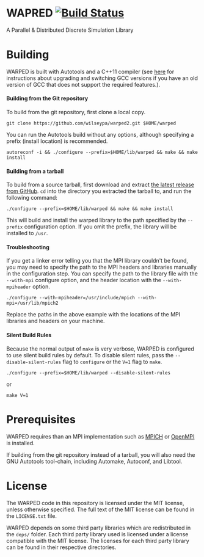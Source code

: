 # WAPRED [![Build Status](http://img.shields.io/travis/wilseypa/warped2/master.svg)](https://travis-ci.org/wilseypa/warped2)

A Parallel & Distributed Discrete Simulation Library

# Building

WARPED is built with Autotools and a C++11 compiler (see [here](http://lektiondestages.blogspot.de/2013/05/installing-and-switching-gccg-versions.html) for instructions about upgrading and switching GCC versions if you have an old version of GCC that does not support the required features.).  

#### Building from the Git repository

To build from the git repository, first clone a local copy.

	git clone https://github.com/wilseypa/warped2.git $HOME/warped

You can run the Autotools build without any options, although specifying a prefix (install location) is recommended.

	autoreconf -i && ./configure --prefix=$HOME/lib/warped && make && make install

#### Building from a tarball

To build from a source tarball, first download and extract [the latest release from GitHub](https://github.com/wilseypa/warped/releases). `cd` into the directory you extracted the tarball to, and run the following command:

	./configure --prefix=$HOME/lib/warped && make && make install

This will build and install the warped library to the path specified by the `--prefix` configuration option. If you omit the prefix, the library will be installed to `/usr`.

#### Troubleshooting

If you get a linker error telling you that the MPI library couldn't be found, you may need to specify the path to the MPI headers and libraries manually in the configuration step. You can specify the path to the library file with the `--with-mpi` configure option, and the header location with the `--with-mpiheader` option.

 	./configure --with-mpiheader=/usr/include/mpich --with-mpi=/usr/lib/mpich2

Replace the paths in the above example with the locations of the MPI libraries and headers on your machine. 

#### Silent Build Rules

Because the normal output of `make` is very verbose, WARPED is configured to use silent build rules by default. To disable silent rules, pass the `--disable-silent-rules` flag to `configure` or the `V=1` flag to `make`.

    ./configure --prefix=$HOME/lib/warped --disable-silent-rules

or

    make V=1

# Prerequisites
WARPED requires than an MPI implementation such as [MPICH](http://www.mpich.org/) or [OpenMPI](http://www.open-mpi.org/) is installed.

If building from the git repository instead of a tarball, you  will also need the GNU Autotools tool-chain, including Automake, Autoconf, and Libtool.


# License
The WARPED code in this repository is licensed under the MIT license, unless otherwise specified. The full text of the MIT license can be found in the `LICENSE.txt` file. 

WARPED depends on some third party libraries which are redistributed in the `deps/` folder. Each third party library used is licensed under a license compatible with the MIT license. The licenses for each third party library can be found in their respective directories.
